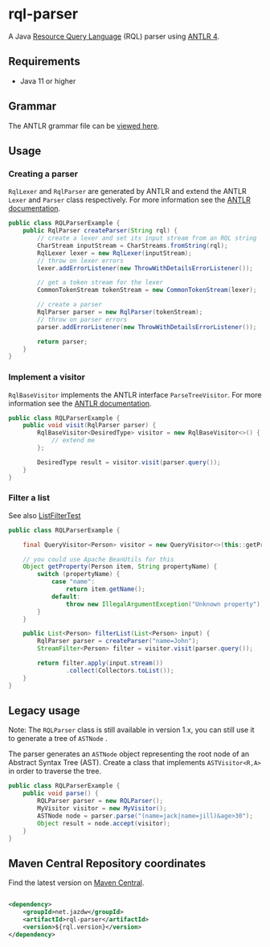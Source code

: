 # rql-parser

A Java [Resource Query Language](https://github.com/persvr/rql) (RQL) parser using [ANTLR 4](https://www.antlr.org/).

## Requirements

* Java 11 or higher

## Grammar

The ANTLR grammar file can
be [viewed here](https://github.com/jazdw/rql-parser/blob/main/src/main/antlr4/net/jazdw/rql/Rql.g4).

## Usage

### Creating a parser

`RqlLexer` and `RqlParser` are generated by ANTLR and extend the ANTLR `Lexer` and `Parser` class respectively. For more
information see the [ANTLR documentation](https://www.antlr.org/api/Java/).

```java
public class RQLParserExample {
    public RqlParser createParser(String rql) {
        // create a lexer and set its input stream from an RQL string
        CharStream inputStream = CharStreams.fromString(rql);
        RqlLexer lexer = new RqlLexer(inputStream);
        // throw on lexer errors
        lexer.addErrorListener(new ThrowWithDetailsErrorListener());

        // get a token stream for the lexer
        CommonTokenStream tokenStream = new CommonTokenStream(lexer);

        // create a parser
        RqlParser parser = new RqlParser(tokenStream);
        // throw on parser errors
        parser.addErrorListener(new ThrowWithDetailsErrorListener());

        return parser;
    }
}
```

### Implement a visitor

`RqlBaseVisitor` implements the ANTLR interface `ParseTreeVisitor`. For more information see
the [ANTLR documentation](https://www.antlr.org/api/Java/).

```java
public class RQLParserExample {
    public void visit(RqlParser parser) {
        RqlBaseVisitor<DesiredType> visitor = new RqlBaseVisitor<>() {
            // extend me
        };

        DesiredType result = visitor.visit(parser.query());
    }
}
```

### Filter a list

See also
[ListFilterTest](https://github.com/jazdw/rql-parser/blob/main/src/test/java/net/jazdw/rql/parser/ListFilterTest.java)

```java
public class RQLParserExample {

    final QueryVisitor<Person> visitor = new QueryVisitor<>(this::getProperty);

    // you could use Apache BeanUtils for this
    Object getProperty(Person item, String propertyName) {
        switch (propertyName) {
            case "name":
                return item.getName();
            default:
                throw new IllegalArgumentException("Unknown property");
        }
    }

    public List<Person> filterList(List<Person> input) {
        RqlParser parser = createParser("name=John");
        StreamFilter<Person> filter = visitor.visit(parser.query());

        return filter.apply(input.stream())
                .collect(Collectors.toList());
    }
}
```

## Legacy usage

Note: The `RQLParser` class is still available in version 1.x, you can still use it to generate a tree of `ASTNode`
.

The parser generates an `ASTNode` object representing the root node of an Abstract Syntax Tree (AST). Create a class
that implements `ASTVisitor<R,A>` in order to traverse the tree.

````java
public class RQLParserExample {
    public void parse() {
        RQLParser parser = new RQLParser();
        MyVisitor visitor = new MyVisitor();
        ASTNode node = parser.parse("(name=jack|name=jill)&age>30");
        Object result = node.accept(visitor);
    }
}
````

## Maven Central Repository coordinates

Find the latest version on [Maven Central](https://search.maven.org/artifact/net.jazdw/rql-parser).

````xml

<dependency>
    <groupId>net.jazdw</groupId>
    <artifactId>rql-parser</artifactId>
    <version>${rql.version}</version>
</dependency>
````
